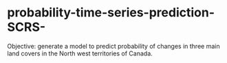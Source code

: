 # probability-time-series-prediction-SCRS-
Objective: generate a model to predict probability of changes in three main land covers in the North west territories of Canada. 
